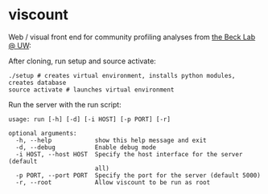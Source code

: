 viscount
========

Web / visual front end for community profiling analyses from [the Beck Lab @ UW](http://faculty.washington.edu/dacb):


After cloning, run setup and source activate:

    ./setup # creates virtual environment, installs python modules, creates database
    source activate # launches virtual environment

Run the server with the run script:

    usage: run [-h] [-d] [-i HOST] [-p PORT] [-r]
    
    optional arguments:
      -h, --help            show this help message and exit
      -d, --debug           Enable debug mode
      -i HOST, --host HOST  Specify the host interface for the server (default
                            all)
      -p PORT, --port PORT  Specify the port for the server (default 5000)
      -r, --root            Allow viscount to be run as root
